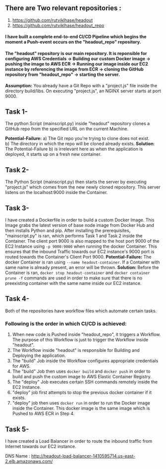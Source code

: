 ## There are Two relevant repositories : 
1) https://github.com/rutviklhase/headout
2) https://github.com/rutviklhase/headout_repo

#### I have built a complete end-to-end CI/CD Pipeline which begins the moment a Push-event occurs on the "headout_repo" repository.

#### The "headout" repository is our main repository. It is reponsible for configuring AWS Credentials -> Building our custom Docker image -> pushing the image to AWS ECR -> Running our image inside our EC2 instance by referencing the image from ECR -> cloning the GitHub repository from "headout_repo" -> starting the server.


**Assumption:** You already have a Git Repo with a "project.js" file inside the directory build/libs. On executing "project.js", an NGINX server starts at port 9000.

## Task 1- 
 The python Script (mainscript.py) inside "headout" repository clones a GitHub repo from the specified URL on the current Machine.

**Potential-Failure:** a) The Git repo you're trying to clone does not exist.  
b) The directory in which the repo will be cloned already exists.
**Solution**: The Potential-Failure b) is irrelevant here as when the application is deployed, it starts up on a fresh new container.

## Task 2- 
 The Python Script (mainscript.py) then starts the server by executing "project.js" which comes from the new newly cloned repository. This server listens on the localhost:9000 inside the Container.

## Task 3- 
I have created a Dockerfile in order to build a custom Docker Image. This Image grabs the latest version of base node image from Docker Hub and then installs Python and pip. After installing the prerequisites, "mainscript.py" is ran, which performs Task 1 and Task 2 inside the Container. The client port 9000 is also mapped to the host port 9000 of the EC2 Instance using `-p 9000:9000` when running the docker Container. This ensures that the inbound Traffic towards our EC2 instance's 9000 port is routed towards the Container's Client Port 9000.
**Potential-Failure:** The docker Container is ran using `--name headout-container`. If a Container with same name is already present, an error will be thrown. 
**Solution:** Before the Container is ran, `docker stop headout-container` and `docker container prune -f` commands are used in order to make sure that there is no preexisting container with the same name inside our EC2 instance.

## Task 4- 
Both of the repositories have workflow files which automate certain tasks. 

### Following is the order in which CI/CD is achieved: 
1) When new code is Pushed inside "headout_repo", it triggers a Workflow. The purpose of this Workflow is just to trigger the Workflow inside "headout". 
2) The Workflow inside "headout" is responsible for Building and Deploying the application. 
3) The "build" Job inside the Workflow configures appropriate credentials for AWS.
4) The "build" Job then uses `docker build` and `docker push` in order to build and push the custom image to AWS Elastic Container Registry.
5) The "deploy" Job executes certain SSH commands remotely inside the EC2 Instance.
6) "deploy" job first attempts to stop the previous docker container if it exists.
7) "deploy" job then uses `docker run` in order to run the Docker image inside the Container. This docker image is the same image which is Pushed to AWS ECR in Step 4.

## Task 5- 
I have created a Load Balancer in order to route the inbound traffic from Internet towards our EC2 instance. 

DNS Name : http://headout-load-balancer-1410595714.us-east-2.elb.amazonaws.com/







